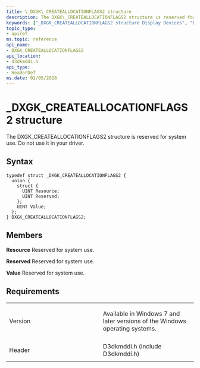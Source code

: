 ```yaml
---
title: \_DXGK\_CREATEALLOCATIONFLAGS2 structure
description: The DXGK\_CREATEALLOCATIONFLAGS2 structure is reserved for system use. Do not use it in your driver.
keywords: ["_DXGK_CREATEALLOCATIONFLAGS2 structure Display Devices", "DXGK_CREATEALLOCATIONFLAGS2 structure Display Devices"]
topic_type:
- apiref
ms.topic: reference
api_name:
- DXGK_CREATEALLOCATIONFLAGS2
api_location:
- d3dkmddi.h
api_type:
- HeaderDef
ms.date: 01/05/2018
---
```


# \_DXGK\_CREATEALLOCATIONFLAGS2 structure


The DXGK\_CREATEALLOCATIONFLAGS2 structure is reserved for system use. Do not use it in your driver.

## Syntax

```ManagedCPlusPlus
typedef struct _DXGK_CREATEALLOCATIONFLAGS2 {
  union {
    struct {
      UINT Resource;
      UINT Reserved;
    };
    UINT Value;
  };
} DXGK_CREATEALLOCATIONFLAGS2;
```

## Members

**Resource**
Reserved for system use.

**Reserved**
Reserved for system use.

**Value**
Reserved for system use.

## Requirements

<table>
<colgroup>
<col width="50%" />
<col width="50%" />
</colgroup>
<tbody>
<tr class="odd">
<td align="left"><p>Version</p></td>
<td align="left"><p>Available in Windows 7 and later versions of the Windows operating systems.</p></td>
</tr>
<tr class="even">
<td align="left"><p>Header</p></td>
<td align="left">D3dkmddi.h (include D3dkmddi.h)</td>
</tr>
</tbody>
</table>

 

 





